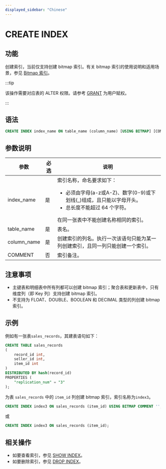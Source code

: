 ```yaml
---
displayed_sidebar: "Chinese"
---
```


# CREATE INDEX

## 功能

创建索引，当前仅支持创建 bitmap 索引。有关 bitmap 索引的使用说明和适用场景，参见 [Bitmap 索引](../../../using_starrocks/Bitmap_index.md)。

:::tip

该操作需要对应表的 ALTER 权限。请参考 [GRANT](../account-management/GRANT.md) 为用户赋权。

:::

## 语法

```SQL
CREATE INDEX index_name ON table_name (column_name) [USING BITMAP] [COMMENT'']
```

## 参数说明

| **参数**    | **必选** | **说明**                                                     |
| ----------- | -------- | ------------------------------------------------------------ |
| index_name  | 是       | 索引名称，命名要求如下：<ul><li>必须由字母(a-z或A-Z)、数字(0-9)或下划线(_)组成，且只能以字母开头。</li><li>总长度不能超过 64 个字符。</li></ul>在同一张表中不能创建名称相同的索引。 |
| table_name  | 是       | 表名。                                                       |
| column_name | 是       | 创建索引的列名。执行一次该语句只能为某一列创建索引，且同一列只能创建一个索引。 |
| COMMENT     | 否       | 索引备注。                                                   |

## 注意事项

- 主键表和明细表中所有列都可以创建 bitmap 索引；聚合表和更新表中，只有维度列（即 Key 列）支持创建 bitmap 索引。
- 不支持为 FLOAT、DOUBLE、BOOLEAN 和 DECIMAL 类型的列创建 bitmap 索引。

## 示例

例如有一张表`sales_records`，其建表语句如下：

```SQL
CREATE TABLE sales_records
(
    record_id int,
    seller_id int,
    item_id int
)
DISTRIBUTED BY hash(record_id)
PROPERTIES (
    "replication_num" = "3"
);
```

为表 `sales_records` 中的 `item_id` 列创建 bitmap 索引，索引名称为`index3`。

```SQL
CREATE INDEX index3 ON sales_records (item_id) USING BITMAP COMMENT '';
```

或

```SQL
CREATE INDEX index3 ON sales_records (item_id);
```

## 相关操作

- 如要查看索引，参见 [SHOW INDEX](../Administration/SHOW_INDEX.md)。
- 如要删除索引，参见 [DROP INDEX](../data-definition/DROP_INDEX.md)。

